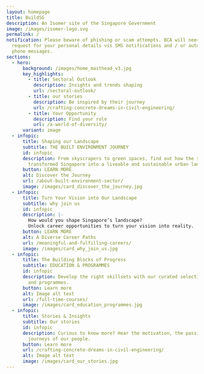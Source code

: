 ```yaml
---
layout: homepage
title: BuildSG
description: An Isomer site of the Singapore Government
image: /images/isomer-logo.svg
permalink: /
notification: Please beware of phishing or scam attempts. BCA will neer ask or
  request for your personal details vis SMS notifications and / or automated
  phone messages.
sections:
  - hero:
      background: /images/home_masthead_v3.jpg
      key_highlights:
        - title: Sectoral Outlook
          description: Insights and trends shaping
          url: /sectoral-outlook/
        - title: our stories
          description: Be inspired by their journey
          url: /crafting-concrete-dreams-in-civil-engineering/
        - title: Your Opportunity
          description: Find your role
          url: /a-world-of-diversity/
      variant: image
  - infopic:
      title: Shaping our Landscape
      subtitle: THE BUILT ENVIRONMENT JOURNEY
      id: infopic
      description: From skyscrapers to green spaces, find out how the sector
        transformed Singapore into a liveable and sustainable urban landscape.
      button: LEARN MORE
      alt: Discover the Journey
      url: /about-built-environment-sector/
      image: /images/card_discover_the_journey.jpg
  - infopic:
      title: Turn Your Vision into Our Landscape
      subtitle: why join us
      id: infopic
      description: |-
        How would you shape Singapore’s landscape?
        Unlock career opportunities to turn your vision into reality.
      button: LEARN MORE
      alt: A Diverse Career Paths
      url: /meaningful-and-fulfilling-careers/
      image: /images/card_why_join_us.jpg
  - infopic:
      title: The Building Blocks of Progress
      subtitle: EDUCATION & PROGRAMMES
      id: infopic
      description: Develop the right skillsets with our curated selection of education
        and programmes.
      button: Learn more
      alt: Image alt text
      url: /full-time-courses/
      image: /images/card_education_programmes.jpg
  - infopic:
      title: Stories & Insights
      subtitle: Our stories
      id: infopic
      description: Curious to know more? Hear the motivation, the passion and the
        journeys of our people.
      button: Learn more
      url: /crafting-concrete-dreams-in-civil-engineering/
      alt: Image alt text
      image: /images/card_our_stories.jpg
---
```


